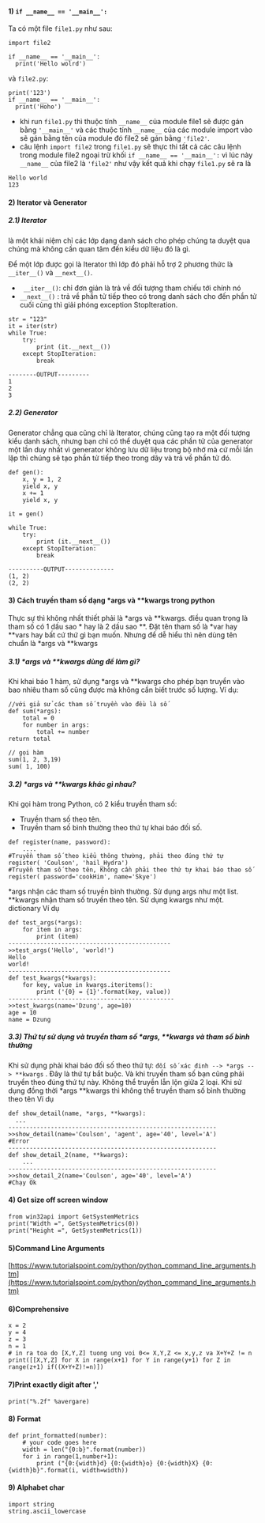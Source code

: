 #### 1) `if __name__ == '__main__':`

Ta có một file `file1.py` như sau:
```
import file2

if __name__ == '__main__':
  print('Hello wolrd')
```

và `file2.py`:
```
print('123')
if __name__ == '__main__':
  print('Hoho')
```

- khi run `file1.py` thì thuộc tính `__name__` của module file1 sẽ được gán bằng `'__main__'` và các thuộc tính `__name__` của các module import vào sẽ gán bằng tên của module đó file2 sẽ gán bằng `'file2'`. 
- câu lệnh `import file2` trong `file1.py` sẽ thực thi tất cả các câu lệnh trong module file2 ngoại trừ khối `if __name__ == '__main__':` vì lúc này `__name__` của file2 là `'file2'` như vậy kết quả khi chạy `file1.py` sẽ ra là
```
Hello world
123
```

#### 2) Iterator và Generator
##### 2.1) Iterator 
là một khái niệm chỉ các lớp dạng danh sách cho phép chúng ta duyệt qua chúng mà không cần quan tâm đến kiểu dữ liệu đó là gì.

Để một lớp được gọi là Iterator thì lớp đó phải hỗ trợ 2 phương thức là `__iter__()` và `__next__()`. 
- ` __iter__()`: chỉ đơn giản là trả về đối tượng tham chiếu tới chính nó
- `__next__()` : trả về phần tử tiếp theo có trong danh sách cho đến phần tử cuối cùng thì giải phóng exception StopIteration.

```
str = "123"
it = iter(str)
while True:
    try:
        print (it.__next__())
    except StopIteration:
        break
        
--------OUTPUT---------
1
2
3
```
##### 2.2) Generator 
Generator chẳng qua cũng chỉ là Iterator, chúng cũng tạo ra một đối tượng kiểu danh sách, nhưng bạn chỉ có thể duyệt qua các phần tử của generator một lần duy nhất vì generator không lưu dữ liệu trong bộ nhớ mà cứ mỗi lần lặp thì chúng sẽ tạo phần tử tiếp theo trong dãy và trả về phần tử đó.

```
def gen():
    x, y = 1, 2
    yield x, y
    x += 1
    yield x, y
    
it = gen()

while True:
    try:
        print (it.__next__())
    except StopIteration:
        break
        
----------OUTPUT--------------
(1, 2)
(2, 2)
```

#### 3) Cách truyền tham số dạng *args và **kwargs trong python

Thực sự thì không nhất thiết phải là *args và **kwargs. điều quan trọng là tham số có 1 dấu sao * hay là 2 dấu sao **. Đặt tên tham số là *var hay **vars hay bất cứ thứ gì bạn muốn.
Nhưng để dễ hiểu thì nên dùng tên chuẩn là *args và **kwargs

##### 3.1) *args và **kwargs dùng để làm gì?

Khi khai báo 1 hàm, sử dụng *args và **kwargs cho phép bạn truyền vào bao nhiêu tham số cũng được mà không cần biết trước số lượng.
Ví dụ:
```
//với giả sử các tham số truyền vào đều là số
def sum(*args):
    total = 0
    for number in args:
        total += number
return total

// gọi hàm
sum(1, 2, 3,19)
sum( 1, 100)
```
##### 3.2) *args và **kwargs khác gì nhau?

Khi gọi hàm trong Python, có 2 kiểu truyền tham số:
- Truyền tham số theo tên.
- Truyền tham số bình thường theo thứ tự khai báo đối số.
```
def register(name, password):
	....
#Truyền tham số theo kiểu thông thường, phải theo đúng thứ tự
register( 'Coulson', 'hail_Hydra')
#Truyền tham số theo tên, Không cần phải theo thứ tự khai báo thao số
register( password='cookHim', name='Skye')
```
*args nhận các tham số truyền bình thường. Sử dụng args như một list.
**kwargs nhận tham số truyền theo tên. Sử dụng kwargs như một. dictionary
Ví dụ
```
def test_args(*args):
    for item in args:
        print (item)
----------------------------------------------
>>test_args('Hello', 'world!')
Hello
world!
----------------------------------------------
def test_kwargs(*kwargs):
    for key, value in kwargs.iteritems():
        print ('{0} = {1}'.format(key, value))
-----------------------------------------------    
>>test_kwargs(name='Dzung', age=10)
age = 10
name = Dzung
```
##### 3.3) Thứ tự sử dụng và truyền tham số *args, **kwargs và tham số bình thường
Khi sử dụng phải khai báo đối số theo thứ tự:
`đối số xác đinh --> *args --> **kwargs` .
Đây là thứ tự bắt buộc. Và khi truyền tham số bạn cũng phải truyền theo đúng thứ tự này. Không thể truyền lẫn lộn giữa 2 loại.
Khi sử dụng đồng thời *args **kwargs thì không thể truyền tham số bình thường theo tên
Ví dụ
```
def show_detail(name, *args, **kwargs):
  ...
-----------------------------------------------------------
>>show_detail(name='Coulson', 'agent', age='40', level='A')
#Error
-----------------------------------------------------------
def show_detail_2(name, **kwargs):
    ...
-----------------------------------------------------------
>>show_detail_2(name='Coulson', age='40', level='A')
#Chạy Ok
```

#### 4) Get size off screen window
```
from win32api import GetSystemMetrics
print("Width =", GetSystemMetrics(0))
print("Height =", GetSystemMetrics(1))
```

#### 5)Command Line Arguments
[https://www.tutorialspoint.com/python/python_command_line_arguments.htm](https://www.tutorialspoint.com/python/python_command_line_arguments.htm)

#### 6)Comprehensive
```
x = 2
y = 4
z = 3
n = 1
# in ra toa do [X,Y,Z] tuong ung voi 0<= X,Y,Z <= x,y,z va X+Y+Z != n
print([[X,Y,Z] for X in range(x+1) for Y in range(y+1) for Z in range(z+1) if((X+Y+Z)!=n)])
```

#### 7)Print exactly digit after ','
```
print("%.2f" %avergare)
```

#### 8) Format
```
def print_formatted(number):
    # your code goes here
    width = len("{0:b}".format(number))
    for i in range(1,number+1):
        print ("{0:{width}d} {0:{width}o} {0:{width}X} {0:{width}b}".format(i, width=width))
```

#### 9) Alphabet char
```
import string
string.ascii_lowercase
```
